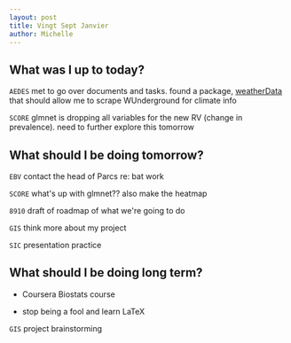 ```yaml
---
layout: post
title: Vingt Sept Janvier
author: Michelle
---
```


## What was I up to today?

`AEDES` met to go over documents and tasks. found a package, [weatherData](https://ram-n.github.io/weatherData/) that should allow me to scrape WUnderground for climate info

`SCORE` glmnet is dropping all variables for the new RV (change in prevalence). need to further explore this tomorrow

## What should I be doing tomorrow?
  
`EBV` contact the head of Parcs re: bat work

`SCORE` what's up with glmnet?? also make the heatmap

`8910` draft of roadmap of what we're going to do

`GIS` think more about my project

`SIC` presentation practice

## What should I be doing long term?

* Coursera Biostats course

* stop being a fool and learn LaTeX

`GIS` project brainstorming

<i class="fa fa-code" style="color:pink"> </i>




